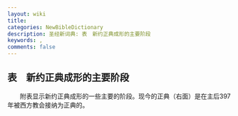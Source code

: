 ```yaml
---
layout: wiki
title: 
categories: NewBibleDictionary
description: 圣经新词典: 表　新约正典成形的主要阶段
keywords: , 
comments: false
---
```


## 表　新约正典成形的主要阶段





　　附表显示新约正典成形的一些主要的阶段。现今的正典（右面）是在主后397年被西方教会接纳为正典的。











